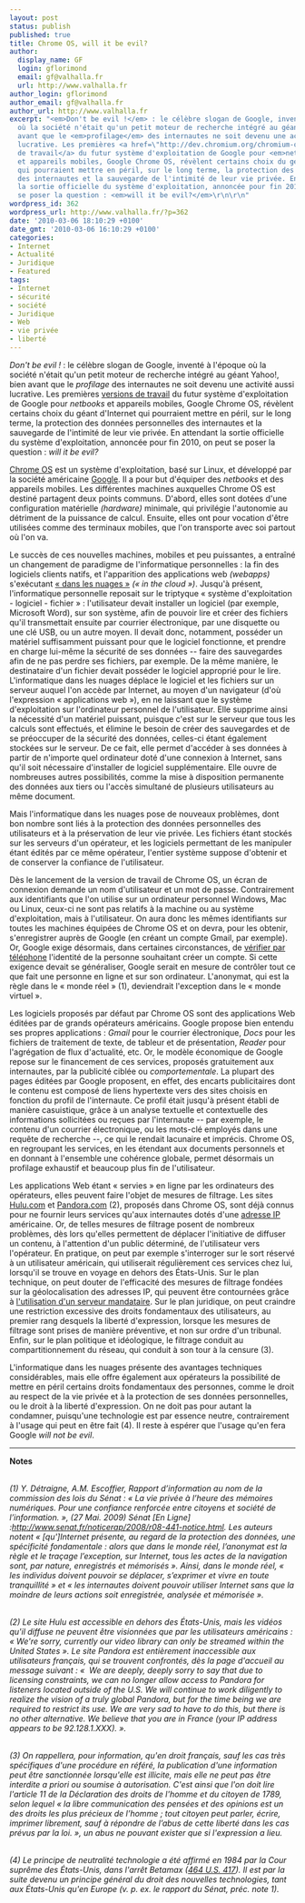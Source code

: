 ```yaml
---
layout: post
status: publish
published: true
title: Chrome OS, will it be evil?
author:
  display_name: GF
  login: gflorimond
  email: gf@valhalla.fr
  url: http://www.valhalla.fr
author_login: gflorimond
author_email: gf@valhalla.fr
author_url: http://www.valhalla.fr
excerpt: "<em>Don't be evil !</em> : le célèbre slogan de Google, inventé à l'époque
  où la société n'était qu'un petit moteur de recherche intégré au géant Yahoo!, bien
  avant que le <em>profilage</em> des internautes ne soit devenu une activité aussi
  lucrative. Les premières <a href=\"http://dev.chromium.org/chromium-os\">versions
  de travail</a> du futur système d'exploitation de Google pour <em>netbooks</em>
  et appareils mobiles, Google Chrome OS, révèlent certains choix du géant d'Internet
  qui pourraient mettre en péril, sur le long terme, la protection des données personnelles
  des internautes et la sauvegarde de l'intimité de leur vie privée. En attendant
  la sortie officielle du système d'exploitation, annoncée pour fin 2010, on peut
  se poser la question : <em>will it be evil?</em>\r\n\r\n"
wordpress_id: 362
wordpress_url: http://www.valhalla.fr/?p=362
date: '2010-03-06 18:10:29 +0100'
date_gmt: '2010-03-06 16:10:29 +0100'
categories:
- Internet
- Actualité
- Juridique
- Featured
tags:
- Internet
- sécurité
- société
- Juridique
- Web
- vie privée
- liberté
---
```

<p><em>Don't be evil !</em> : le célèbre slogan de Google, inventé à l'époque où la société n'était qu'un petit moteur de recherche intégré au géant Yahoo!, bien avant que le <em>profilage</em> des internautes ne soit devenu une activité aussi lucrative. Les premières <a href="http://dev.chromium.org/chromium-os">versions de travail</a> du futur système d'exploitation de Google pour <em>netbooks</em> et appareils mobiles, Google Chrome OS, révèlent certains choix du géant d'Internet qui pourraient mettre en péril, sur le long terme, la protection des données personnelles des internautes et la sauvegarde de l'intimité de leur vie privée. En attendant la sortie officielle du système d'exploitation, annoncée pour fin 2010, on peut se poser la question : <em>will it be evil?</em></p>
<p><a id="more"></a><a id="more-362"></a></p>
<p><a href="http://fr.wikipedia.org/wiki/Google_Chrome_OS">Chrome OS</a> est un système d'exploitation, basé sur Linux, et développé par la société américaine <a href="http://fr.wikipedia.org/wiki/Google">Google</a>. Il a pour but d'équiper des <em>netbooks</em> et des appareils mobiles. Les différentes machines auxquelles Chrome OS est destiné partagent deux points communs. D'abord, elles sont dotées d'une configuration matérielle <em>(hardware)</em> minimale, qui privilégie l'autonomie au détriment de la puissance de calcul. Ensuite, elles ont pour vocation d'être utilisées comme des terminaux mobiles, que l'on transporte avec soi partout où l'on va.</p>
<p>Le succès de ces nouvelles machines, mobiles et peu puissantes, a entraîné un changement de paradigme de l'informatique personnelles : la fin des logiciels clients natifs, et l'apparition des  applications web <em>(webapps)</em> s'exécutant <a href="http://fr.wikipedia.org/wiki/Informatique_dans_les_nuages">« dans les nuages »</a> <em>(« in the cloud »)</em>. Jusqu'à présent, l'informatique personnelle reposait sur le triptyque « système d'exploitation - logiciel - fichier » : l'utilisateur devait installer un logiciel (par exemple, Microsoft Word), sur son système, afin de pouvoir lire et créer des fichiers qu'il transmettait ensuite par courrier électronique, par une disquette ou une clé USB, ou un autre moyen. Il devait donc, notamment, posséder un matériel suffisamment puissant pour que le logiciel fonctionne, et prendre en charge lui-même la sécurité de ses données -- faire des sauvegardes afin de ne pas perdre ses fichiers, par exemple. De la même manière, le destinataire d'un fichier devait posséder le logiciel approprié pour le lire. L'informatique dans les nuages déplace le logiciel et les fichiers sur un serveur auquel l'on accède par Internet, au moyen d'un navigateur (d'où l'expression « applications web »), en ne laissant que le système d'exploitation sur l'ordinateur personnel de l'utilisateur. Elle supprime ainsi la nécessité d'un matériel puissant, puisque c'est sur le serveur que tous les calculs sont effectués, et élimine le besoin de créer des sauvegardes et de se préoccuper de la sécurité des données, celles-ci étant également stockées sur le serveur. De ce fait, elle permet d'accéder à ses données à partir de n'importe quel ordinateur doté d'une connexion à Internet, sans qu'il soit nécessaire d'installer de logiciel supplémentaire. Elle ouvre de nombreuses autres possibilités, comme la mise à disposition permanente des données aux tiers ou l'accès simultané de plusieurs utilisateurs au même document.</p>
<p>Mais l'informatique dans les nuages pose de nouveaux problèmes, dont bon nombre sont liés à la protection des données personnelles des utilisateurs et à la préservation de leur vie privée. Les fichiers étant stockés sur les serveurs d'un opérateur, et les logiciels permettant de les manipuler étant édités par ce même opérateur, l'entier système suppose d'obtenir et de conserver la confiance de l'utilisateur.</p>
<p>Dès le lancement de la version de travail de Chrome OS, un écran de connexion demande un nom d'utilisateur et un mot de passe. Contrairement aux identifiants que l'on utilise sur un ordinateur personnel Windows, Mac ou Linux, ceux-ci ne sont pas relatifs à la machine ou au système d'exploitation, mais à l'utilisateur. On aura donc les mêmes identifiants sur toutes les machines équipées de Chrome OS et on devra, pour les obtenir, s'enregistrer auprès de Google (en créant un compte Gmail, par exemple). Or, Google exige désormais, dans certaines circonstances, de <a href="http://mail.google.com/support/bin/answer.py?hl=fr&answer=114129">vérifier par téléphone</a> l'identité de la personne souhaitant créer un compte. Si cette exigence devait se généraliser, Google serait en mesure de contrôler tout ce que fait une personne en ligne et sur son ordinateur. L'anonymat, qui est la règle dans le « monde réel » (1), deviendrait l'exception dans le « monde virtuel ».</p>
<p>Les logiciels proposés par défaut par Chrome OS sont des applications Web éditées par de grands opérateurs américains. Google propose bien entendu ses propres applications : <em>Gmail</em> pour le courrier électronique, <em>Docs</em> pour les fichiers de traitement de texte, de tableur et de présentation, <em>Reader</em> pour l'agrégation de flux d'actualité, etc. Or, le modèle économique de Google repose sur le financement de ces services, proposés gratuitement aux internautes, par la publicité ciblée ou <em>comportementale</em>. La plupart des pages éditées par Google proposent, en effet, des encarts publicitaires dont le contenu est composé de liens hypertexte vers des sites choisis en fonction du profil de l'internaute. Ce profil était jusqu'à présent établi de manière casuistique, grâce à un analyse textuelle et contextuelle des informations sollicitées ou reçues par l'internaute -- par exemple, le contenu d'un courrier électronique, ou les mots-clé employés dans une requête de recherche --, ce qui le rendait lacunaire et imprécis. Chrome OS, en regroupant les services, en les étendant aux documents personnels et en donnant à l'ensemble une cohérence globale, permet désormais un profilage exhaustif et beaucoup plus fin de l'utilisateur.</p>
<p>Les applications Web étant « servies » en ligne par les ordinateurs des opérateurs, elles peuvent faire l'objet de mesures de filtrage. Les sites <a href="http://www.hulu.com/">Hulu.com</a> et <a href="http://www.pandora.com/">Pandora.com</a> (2), proposés dans Chrome OS, sont déjà connus pour ne fournir leurs services qu'aux internautes dotés d'une <a href="http://fr.wikipedia.org/wiki/Adresse_IP">adresse IP</a> américaine. Or, de telles mesures de filtrage posent de nombreux problèmes, dès lors qu'elles permettent de déplacer l'initiative de diffuser un contenu, à l'attention d'un public déterminé, de l'utilisateur vers l'opérateur. En pratique, on peut par exemple s'interroger sur le sort réservé à un utilisateur américain, qui utiliserait régulièrement ces services chez lui, lorsqu'il se trouve en voyage en dehors des États-Unis. Sur le plan technique, on peut douter de l'efficacité des mesures de filtrage fondées sur la géolocalisation des adresses IP, qui peuvent être contournées grâce à <a href="http://www.valhalla.fr/2010/03/04/informatique-personnelle-et-securite/#433">l'utilisation d'un serveur mandataire</a>. Sur le plan juridique, on peut craindre une restriction excessive des droits fondamentaux des utilisateurs, au premier rang desquels la liberté d'expression, lorsque les mesures de filtrage sont prises de manière préventive, et non sur ordre d'un tribunal. Enfin, sur le plan politique et idéologique, le filtrage conduit au compartitionnement du réseau, qui conduit à son tour à la censure (3).</p>
<p>L'informatique dans les nuages présente des avantages techniques considérables, mais elle offre également aux opérateurs la possibilité de mettre en péril certains droits fondamentaux des personnes, comme le droit au respect de la vie privée et à la protection de ses données personnelles, ou le droit à la liberté d'expression. On ne doit pas pour autant la condamner, puisqu'une technologie est par essence neutre, contrairement à l'usage qui peut en être fait (4). Il reste à espérer que l'usage qu'en fera Google <em>will not be evil</em>.</p>
<hr />
<p><strong>Notes</strong></p>
<p><cite><br />
(1) Y. Détraigne, A.M. Escoffier, Rapport d’information au nom de la commission des lois du Sénat : « La vie privée à l’heure des mémoires numériques. Pour une confiance renforcée entre citoyens et société de l’information. », (27 Mai. 2009) Sénat [En Ligne] :<a href="http://www.senat.fr/noticerap/2008/r08-441-notice.html">http://www.senat.fr/noticerap/2008/r08-441-notice.html</a>. Les auteurs notent « [qu']Internet pre&#769;sente, au regard de la protection des donne&#769;es, une spe&#769;cificite&#769; fondamentale : alors que dans le monde re&#769;el, l’anonymat est la re&#768;gle et le trac&#807;age l’exception, sur Internet, tous les actes de la navigation sont, par nature, enregistre&#769;s et me&#769;morise&#769;s ». Ainsi, dans le monde réel, « les individus doivent pouvoir se déplacer, s’exprimer et vivre en toute tranquillité » et « les internautes doivent pouvoir utiliser Internet sans que la moindre de leurs actions soit enregistrée, analysée et mémorisée ».<br />
</cite></p>
<p><cite><br />
(2) Le site Hulu est accessible en dehors des États-Unis, mais les vidéos qu'il diffuse ne peuvent être visionnées que par les utilisateurs américains : « We're sorry, currently our video library can only be streamed within the United States ». Le site Pandora est entièrement inaccessible aux utilisateurs français, qui se trouvent confrontés, dès la page d'accueil au message suivant : «  We are deeply, deeply sorry to say that due to licensing constraints, we can no longer allow access to Pandora for listeners located outside of the U.S. We will continue to work diligently to realize the vision of a truly global Pandora, but for the time being we are required to restrict its use. We are very sad to have to do this, but there is no other alternative. We believe that you are in France (your IP address appears to be 92.128.1.XXX). ».<br />
</cite></p>
<p><cite><br />
(3) On rappellera, pour information, qu'en droit français, sauf les cas très spécifiques d'une procédure en référé, la publication d'une information peut être sanctionnée lorsqu'elle est illicite, mais elle ne peut pas être interdite <em>a priori</em> ou soumise à autorisation. C'est ainsi que l'on doit lire l'article 11 de la Déclaration des droits de l'homme et du citoyen de 1789, selon lequel « la libre communication des pensées et des opinions est un des droits les plus précieux de l’homme ; tout citoyen peut parler, écrire, imprimer librement, sauf à répondre de l’abus de cette liberté dans les cas prévus par la loi. », un <em>abus</em> ne pouvant exister que si l'expression a lieu.<br />
</cite></p>
<p><cite><br />
(4) Le principe de neutralité technologie a été affirmé en 1984 par la Cour suprême des États-Unis, dans l'arrêt Betamax (<a href="http://laws.findlaw.com/us/464/417.html">464 U.S. 417</a>). Il est par la suite devenu un principe général du droit des nouvelles technologies, tant aux États-Unis qu'en Europe (v. p. ex. le rapport du Sénat, préc. note 1).<br />
</cite></p>
